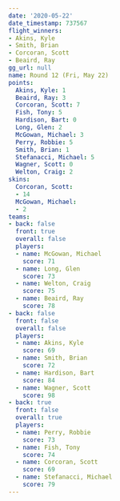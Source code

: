 ```yaml
---
date: '2020-05-22'
date_timestamp: 737567
flight_winners:
- Akins, Kyle
- Smith, Brian
- Corcoran, Scott
- Beaird, Ray
gg_url: null
name: Round 12 (Fri, May 22)
points:
  Akins, Kyle: 1
  Beaird, Ray: 3
  Corcoran, Scott: 7
  Fish, Tony: 5
  Hardison, Bart: 0
  Long, Glen: 2
  McGowan, Michael: 3
  Perry, Robbie: 5
  Smith, Brian: 1
  Stefanacci, Michael: 5
  Wagner, Scott: 0
  Welton, Craig: 2
skins:
  Corcoran, Scott:
  - 14
  McGowan, Michael:
  - 2
teams:
- back: false
  front: true
  overall: false
  players:
  - name: McGowan, Michael
    score: 71
  - name: Long, Glen
    score: 73
  - name: Welton, Craig
    score: 75
  - name: Beaird, Ray
    score: 78
- back: false
  front: false
  overall: false
  players:
  - name: Akins, Kyle
    score: 69
  - name: Smith, Brian
    score: 72
  - name: Hardison, Bart
    score: 84
  - name: Wagner, Scott
    score: 98
- back: true
  front: false
  overall: true
  players:
  - name: Perry, Robbie
    score: 73
  - name: Fish, Tony
    score: 74
  - name: Corcoran, Scott
    score: 69
  - name: Stefanacci, Michael
    score: 79
---
```

